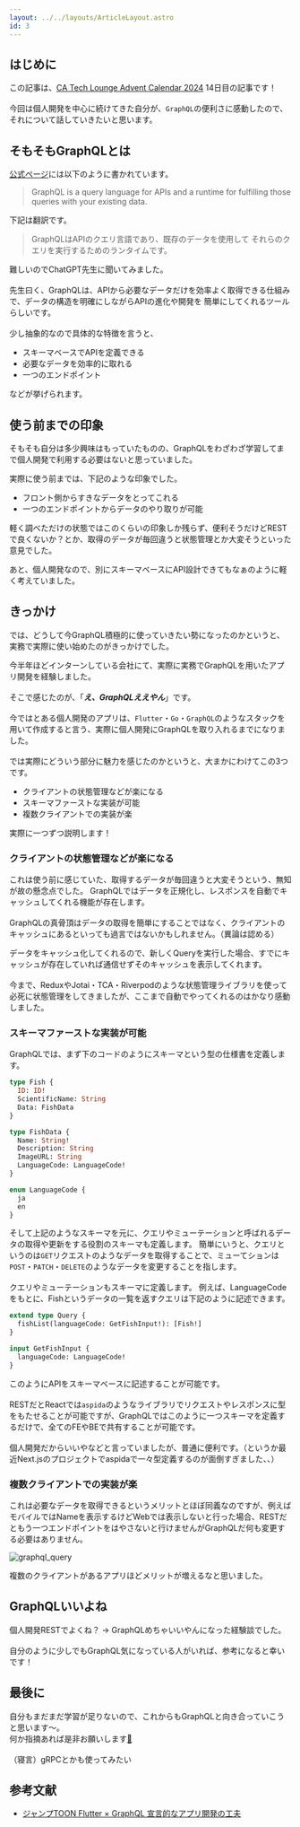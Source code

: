```yaml
---
layout: ../../layouts/ArticleLayout.astro
id: 3
---
```

## はじめに
この記事は、[CA Tech Lounge Advent Calendar 2024](https://qiita.com/advent-calendar/2024/catechlounge) 14日目の記事です！
<br/>
<br/>
今回は個人開発を中心に続けてきた自分が、`GraphQL`の便利さに感動したので、それについて話していきたいと思います。

## そもそもGraphQLとは
[公式ページ](https://graphql.org/)には以下のように書かれています。
> GraphQL is a query language for APIs and a runtime
for fulfilling those queries with your existing data.

下記は翻訳です。

> GraphQLはAPIのクエリ言語であり、既存のデータを使用して
それらのクエリを実行するためのランタイムです。

難しいのでChatGPT先生に聞いてみました。
<br/>
<br/>
先生曰く、GraphQLは、APIから必要なデータだけを効率よく取得できる仕組みで、データの構造を明確にしながらAPIの進化や開発を
簡単にしてくれるツールらしいです。
<br/>
<br/>
少し抽象的なので具体的な特徴を言うと、

- スキーマベースでAPIを定義できる
- 必要なデータを効率的に取れる
- 一つのエンドポイント

などが挙げられます。

## 使う前までの印象
そもそも自分は多少興味はもっていたものの、GraphQLをわざわざ学習してまで個人開発で利用する必要はないと思っていました。

実際に使う前までは、下記のような印象でした。

- フロント側からすきなデータをとってこれる
- 一つのエンドポイントからデータのやり取りが可能

軽く調べただけの状態ではこのくらいの印象しか残らず、便利そうだけどRESTで良くないか？とか、取得のデータが毎回違うと状態管理とか大変そうといった意見でした。

あと、個人開発なので、別にスキーマベースにAPI設計できてもなぁのように軽く考えていました。

## きっかけ
では、どうして今GraphQL積極的に使っていきたい勢になったのかというと、実務で実際に使い始めたのがきっかけでした。

今半年ほどインターンしている会社にて、実際に実務でGraphQLを用いたアプリ開発を経験しました。
<br />
<br />
そこで感じたのが、「***え、GraphQLええやん***」です。
<br />
<br />
今ではとある個人開発のアプリは、`Flutter`・`Go`・`GraphQL`のようなスタックを用いて作成すると言う、実際に個人開発にGraphQLを取り入れるまでになりました。
<br />
<br />
では実際にどういう部分に魅力を感じたのかというと、大まかにわけてこの3つです。

- クライアントの状態管理などが楽になる
- スキーマファーストな実装が可能
- 複数クライアントでの実装が楽

実際に一つずつ説明します！

### クライアントの状態管理などが楽になる
これは使う前に感じていた、取得するデータが毎回違うと大変そうという、無知が故の懸念点でした。
GraphQLではデータを正規化し、レスポンスを自動でキャッシュしてくれる機能が存在します。
<br />
<br />
GraphQLの真骨頂はデータの取得を簡単にすることではなく、クライアントのキャッシュにあるといっても過言ではないかもしれません。（異論は認める）

データをキャッシュ化してくれるので、新しくQueryを実行した場合、すでにキャッシュが存在していれば通信せずそのキャッシュを表示してくれます。
<br />
<br />
今まで、ReduxやJotai・TCA・Riverpodのような状態管理ライブラリを使って必死に状態管理をしてきましたが、ここまで自動でやってくれるのはかなり感動しました。

### スキーマファーストな実装が可能
GraphQLでは、まず下のコードのようにスキーマという型の仕様書を定義します。

```graphql
type Fish {
  ID: ID!
  ScientificName: String
  Data: FishData
}

type FishData {
  Name: String!
  Description: String
  ImageURL: String
  LanguageCode: LanguageCode!
}

enum LanguageCode {
  ja
  en
}
```

そして上記のようなスキーマを元に、クエリやミューテーションと呼ばれるデータの取得や更新をする役割のスキーマも定義します。
簡単にいうと、クエリというのは`GET`リクエストのようなデータを取得することで、ミューてションは`POST`・`PATCH`・`DELETE`のようなデータを変更することを指します。
<br />
<br />
クエリやミューテーションもスキーマに定義します。
例えば、LanguageCodeをもとに、Fishというデータの一覧を返すクエリは下記のように記述できます。

```graphql
extend type Query {
  fishList(languageCode: GetFishInput!): [Fish!]
}

input GetFishInput {
  languageCode: LanguageCode!
}
```

このようにAPIをスキーマベースに記述することが可能です。
<br />
<br />
RESTだとReactでは`aspida`のようなライブラリでリクエストやレスポンスに型をもたせることが可能ですが、GraphQLではこのように一つスキーマを定義するだけで、全てのFEやBEで共有することが可能です。
<br />
<br />
個人開発だからいいやなどと言っていましたが、普通に便利です。（というか最近Next.jsのプロジェクトでaspidaで一々型定義するのが面倒すぎました、、）

### 複数クライアントでの実装が楽
これは必要なデータを取得できるというメリットとほぼ同義なのですが、例えばモバイルではNameを表示するけどWebでは表示しないと行った場合、RESTだともう一つエンドポイントをはやさないと行けませんがGraphQLだ何も変更する必要はありません。

![graphql_query](/images/graphql_query.png)

複数のクライアントがあるアプリほどメリットが増えるなと思いました。

## GraphQLいいよね
個人開発RESTでよくね？ → GraphQLめちゃいいやんになった経験談でした。
<br />
<br />
自分のように少しでもGraphQL気になっている人がいれば、参考になると幸いです！

## 最後に
自分もまだまだ学習が足りないので、これからもGraphQLと向き合っていこうと思います〜。
<br />
何か指摘あれば是非お願いします[🙏](https://hasuro.com)
<br />
<br />
（寝言）gRPCとかも使ってみたい

## 参考文献
- [ジャンプTOON Flutter × GraphQL 宣言的なアプリ開発の工夫](https://developers.cyberagent.co.jp/blog/archives/48956/)
